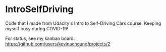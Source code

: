 # IntroSelfDriving
Code that I made from Udacity's Intro to Self-Driving Cars course.  Keeping myself busy during COVID-19!

For status, see my kanban board: https://github.com/users/kevinacheung/projects/2
